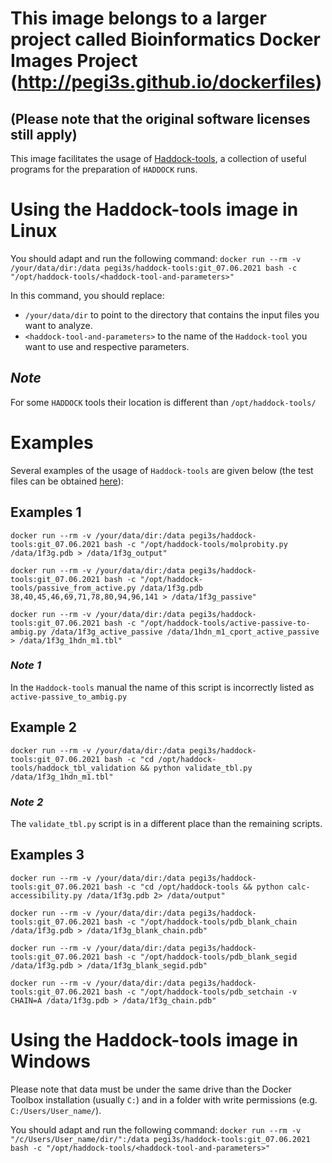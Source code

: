 # This image belongs to a larger project called Bioinformatics Docker Images Project (http://pegi3s.github.io/dockerfiles)
## (Please note that the original software licenses still apply)

This image facilitates the usage of [Haddock-tools](https://github.com/haddocking/haddock-tools), a collection of useful programs for the preparation of `HADDOCK` runs.

# Using the Haddock-tools image in Linux

You should adapt and run the following command: `docker run --rm -v /your/data/dir:/data pegi3s/haddock-tools:git_07.06.2021 bash -c "/opt/haddock-tools/<haddock-tool-and-parameters>"`

In this command, you should replace:

- `/your/data/dir` to point to the directory that contains the input files you want to analyze.
- `<haddock-tool-and-parameters>` to the name of the `Haddock-tool` you want to use and respective parameters.
    
## *Note*

For some `HADDOCK` tools their location is different than `/opt/haddock-tools/`

# Examples

Several examples of the usage of `Haddock-tools` are given below (the test files can be obtained [here](https://github.com/pegi3s/dockerfiles/tree/master/haddock-tools/test_data)):

## Examples 1

`docker run --rm -v /your/data/dir:/data pegi3s/haddock-tools:git_07.06.2021 bash -c "/opt/haddock-tools/molprobity.py /data/1f3g.pdb > /data/1f3g_output"`

`docker run --rm -v /your/data/dir:/data pegi3s/haddock-tools:git_07.06.2021 bash -c "/opt/haddock-tools/passive_from_active.py /data/1f3g.pdb 38,40,45,46,69,71,78,80,94,96,141 > /data/1f3g_passive"`

`docker run --rm -v /your/data/dir:/data pegi3s/haddock-tools:git_07.06.2021 bash -c "/opt/haddock-tools/active-passive-to-ambig.py /data/1f3g_active_passive /data/1hdn_m1_cport_active_passive > /data/1f3g_1hdn_m1.tbl"`

### *Note 1* 

In the `Haddock-tools` manual the name of this script is incorrectly listed as `active-passive_to_ambig.py`

## Example 2

`docker run --rm -v /your/data/dir:/data pegi3s/haddock-tools:git_07.06.2021 bash -c "cd /opt/haddock-tools/haddock_tbl_validation && python validate_tbl.py /data/1f3g_1hdn_m1.tbl"`

### *Note 2*

The `validate_tbl.py` script is in a different place than the remaining scripts.

## Examples 3

`docker run --rm -v /your/data/dir:/data pegi3s/haddock-tools:git_07.06.2021 bash -c "cd /opt/haddock-tools && python calc-accessibility.py /data/1f3g.pdb 2> /data/output"`

`docker run --rm -v /your/data/dir:/data pegi3s/haddock-tools:git_07.06.2021 bash -c "/opt/haddock-tools/pdb_blank_chain /data/1f3g.pdb > /data/1f3g_blank_chain.pdb"`

`docker run --rm -v /your/data/dir:/data pegi3s/haddock-tools:git_07.06.2021 bash -c "/opt/haddock-tools/pdb_blank_segid /data/1f3g.pdb > /data/1f3g_blank_segid.pdb"`

`docker run --rm -v /your/data/dir:/data pegi3s/haddock-tools:git_07.06.2021 bash -c "/opt/haddock-tools/pdb_setchain -v CHAIN=A /data/1f3g.pdb > /data/1f3g_chain.pdb"`

# Using the Haddock-tools image in Windows

Please note that data must be under the same drive than the Docker Toolbox installation (usually `C:`) and in a folder with write permissions (e.g. `C:/Users/User_name/`).

You should adapt and run the following command: `docker run --rm -v "/c/Users/User_name/dir/":/data pegi3s/haddock-tools:git_07.06.2021 bash -c "/opt/haddock-tools/<haddock-tool-and-parameters>"`
